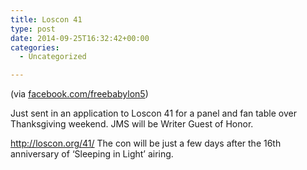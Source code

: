 ```yaml
---
title: Loscon 41
type: post
date: 2014-09-25T16:32:42+00:00
categories:
  - Uncategorized

---
```

(via <a href="http://www.facebook.com/FreeBabylon5" target="_blank">facebook.com/freebabylon5</a>)

Just sent in an application to Loscon 41 for a panel and fan table over Thanksgiving weekend. JMS will be Writer Guest of Honor.

<a href="http://loscon.org/41/" target="_blank" rel="nofollow nofollow">http://loscon.org/41/</a> The con will be just a few days after the 16th anniversary of &#8216;Sleeping in Light&#8217; airing.
